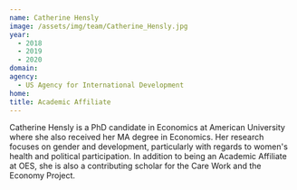 ```yaml
---
name: Catherine Hensly
image: /assets/img/team/Catherine_Hensly.jpg
year: 
  - 2018
  - 2019
  - 2020
domain:
agency:
  - US Agency for International Development
home: 
title: Academic Affiliate
---
```


Catherine Hensly is a PhD candidate in Economics at American University where she also received her MA degree in Economics. Her research focuses on gender and development, particularly with regards to women's health and political participation. In addition to being an Academic Affiliate at OES, she is also a contributing scholar for the Care Work and the Economy Project.  
